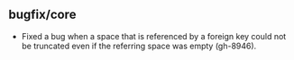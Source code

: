 ## bugfix/core

* Fixed a bug when a space that is referenced by a foreign key could not
  be truncated even if the referring space was empty (gh-8946).
